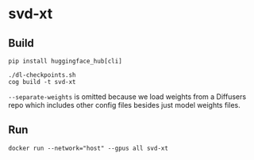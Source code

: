 # svd-xt

## Build

```
pip install huggingface_hub[cli]
```

```
./dl-checkpoints.sh
cog build -t svd-xt
```

`--separate-weights` is omitted because we load weights from a Diffusers repo which includes other config files besides just model weights files.

## Run

```
docker run --network="host" --gpus all svd-xt
```